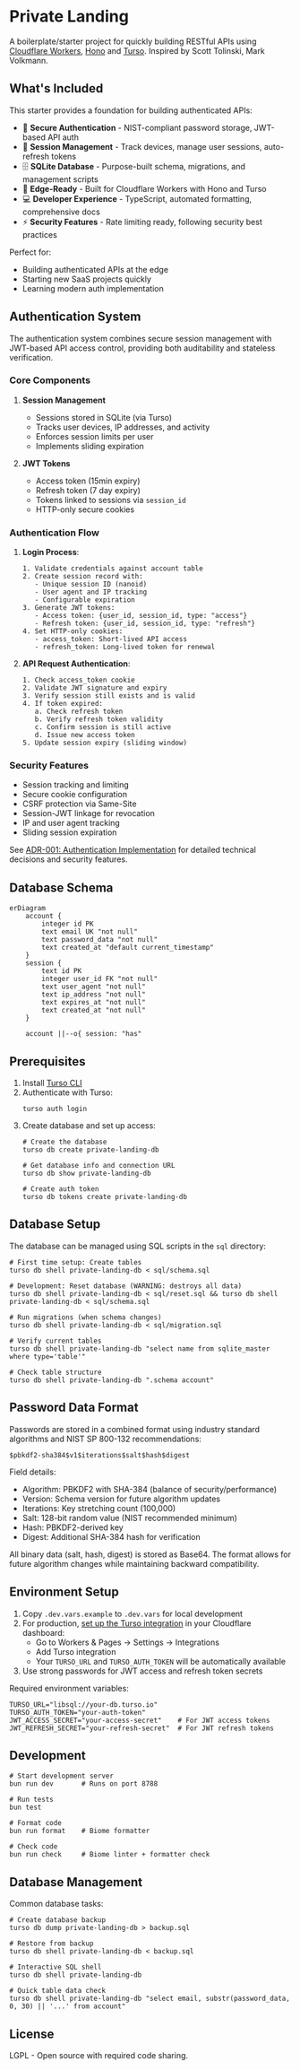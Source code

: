 # Private Landing

A boilerplate/starter project for quickly building RESTful APIs using [Cloudflare Workers](https://workers.cloudflare.com/), [Hono](https://honojs.dev/) and [Turso](https://turso.tech/). Inspired by Scott Tolinski, Mark Volkmann.

## What's Included

This starter provides a foundation for building authenticated APIs:

- 🔐 **Secure Authentication** - NIST-compliant password storage, JWT-based API auth
- 📱 **Session Management** - Track devices, manage user sessions, auto-refresh tokens
- 🗄️ **SQLite Database** - Purpose-built schema, migrations, and management scripts
- 🚀 **Edge-Ready** - Built for Cloudflare Workers with Hono and Turso
- 💻 **Developer Experience** - TypeScript, automated formatting, comprehensive docs
- ⚡ **Security Features** - Rate limiting ready, following security best practices

Perfect for:
- Building authenticated APIs at the edge
- Starting new SaaS projects quickly
- Learning modern auth implementation

## Authentication System

The authentication system combines secure session management with JWT-based API access control, providing both auditability and stateless verification.

### Core Components

1. **Session Management**
   - Sessions stored in SQLite (via Turso)
   - Tracks user devices, IP addresses, and activity
   - Enforces session limits per user
   - Implements sliding expiration

2. **JWT Tokens**
   - Access token (15min expiry)
   - Refresh token (7 day expiry)
   - Tokens linked to sessions via `session_id`
   - HTTP-only secure cookies

### Authentication Flow

1. **Login Process**:
   ```
   1. Validate credentials against account table
   2. Create session record with:
      - Unique session ID (nanoid)
      - User agent and IP tracking
      - Configurable expiration
   3. Generate JWT tokens:
      - Access token: {user_id, session_id, type: "access"}
      - Refresh token: {user_id, session_id, type: "refresh"}
   4. Set HTTP-only cookies:
      - access_token: Short-lived API access
      - refresh_token: Long-lived token for renewal
   ```

2. **API Request Authentication**:
   ```
   1. Check access_token cookie
   2. Validate JWT signature and expiry
   3. Verify session still exists and is valid
   4. If token expired:
      a. Check refresh token
      b. Verify refresh token validity
      c. Confirm session is still active
      d. Issue new access token
   5. Update session expiry (sliding window)
   ```

### Security Features

- Session tracking and limiting
- Secure cookie configuration
- CSRF protection via Same-Site
- Session-JWT linkage for revocation
- IP and user agent tracking
- Sliding session expiration

See [ADR-001: Authentication Implementation](docs/adr/001-auth-implementation.md) for detailed technical decisions and security features.

## Database Schema

```mermaid
erDiagram
    account {
        integer id PK
        text email UK "not null"
        text password_data "not null"
        text created_at "default current_timestamp"
    }
    session {
        text id PK
        integer user_id FK "not null"
        text user_agent "not null"
        text ip_address "not null"
        text expires_at "not null"
        text created_at "not null"
    }

    account ||--o{ session: "has"
```

## Prerequisites

1. Install [Turso CLI](https://docs.turso.tech/reference/cli)
2. Authenticate with Turso:
   ```shell
   turso auth login
   ```
3. Create database and set up access:
   ```shell
   # Create the database
   turso db create private-landing-db
   
   # Get database info and connection URL
   turso db show private-landing-db
   
   # Create auth token
   turso db tokens create private-landing-db
   ```

## Database Setup

The database can be managed using SQL scripts in the `sql` directory:

```shell
# First time setup: Create tables
turso db shell private-landing-db < sql/schema.sql

# Development: Reset database (WARNING: destroys all data)
turso db shell private-landing-db < sql/reset.sql && turso db shell private-landing-db < sql/schema.sql

# Run migrations (when schema changes)
turso db shell private-landing-db < sql/migration.sql

# Verify current tables
turso db shell private-landing-db "select name from sqlite_master where type='table'"

# Check table structure
turso db shell private-landing-db ".schema account"
```

## Password Data Format

Passwords are stored in a combined format using industry standard algorithms and NIST SP 800-132 recommendations:

```
$pbkdf2-sha384$v1$iterations$salt$hash$digest
```

Field details:
- Algorithm: PBKDF2 with SHA-384 (balance of security/performance)
- Version: Schema version for future algorithm updates
- Iterations: Key stretching count (100,000)
- Salt: 128-bit random value (NIST recommended minimum)
- Hash: PBKDF2-derived key
- Digest: Additional SHA-384 hash for verification

All binary data (salt, hash, digest) is stored as Base64. The format allows for future algorithm changes while maintaining backward compatibility.

## Environment Setup

1. Copy `.dev.vars.example` to `.dev.vars` for local development
2. For production, [set up the Turso integration](https://developers.cloudflare.com/workers/databases/native-integrations/turso/) in your Cloudflare dashboard:
   - Go to Workers & Pages → Settings → Integrations
   - Add Turso integration
   - Your `TURSO_URL` and `TURSO_AUTH_TOKEN` will be automatically available
3. Use strong passwords for JWT access and refresh token secrets

Required environment variables:
```shell
TURSO_URL="libsql://your-db.turso.io"
TURSO_AUTH_TOKEN="your-auth-token"
JWT_ACCESS_SECRET="your-access-secret"    # For JWT access tokens
JWT_REFRESH_SECRET="your-refresh-secret"  # For JWT refresh tokens
```

## Development

```shell
# Start development server
bun run dev       # Runs on port 8788

# Run tests
bun test

# Format code
bun run format    # Biome formatter

# Check code
bun run check     # Biome linter + formatter check
```

## Database Management

Common database tasks:

```shell
# Create database backup
turso db dump private-landing-db > backup.sql

# Restore from backup
turso db shell private-landing-db < backup.sql

# Interactive SQL shell
turso db shell private-landing-db

# Quick table data check
turso db shell private-landing-db "select email, substr(password_data, 0, 30) || '...' from account"
```

## License

LGPL - Open source with required code sharing.